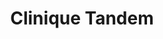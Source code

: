 ---
title: Clinique Tandem
description: Site web
resume:
  titre: Clinique Tandem
  court: Site web
identifiant:
slug:
ordre: 3
image: /img/clinique-tandem-site-web.jpg
i18n: fr
portfolios:
  - Site web
  - SEO
  - Design
link:
  external: true
  url: https://www.cliniquetandem.ca
---